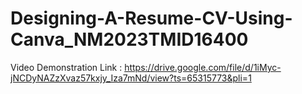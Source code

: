 # Designing-A-Resume-CV-Using-Canva_NM2023TMID16400

Video Demonstration Link : https://drive.google.com/file/d/1iMyc-jNCDyNAZzXvaz57kxjy_Iza7mNd/view?ts=65315773&pli=1
